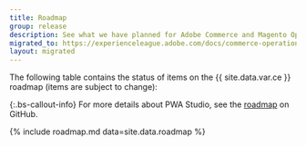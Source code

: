 ```yaml
---
title: Roadmap
group: release
description: See what we have planned for Adobe Commerce and Magento Open Source.
migrated_to: https://experienceleague.adobe.com/docs/commerce-operations/release/roadmap.html
layout: migrated
---
```


The following table contains the status of items on the {{ site.data.var.ce }} roadmap (items are subject to change):

{:.bs-callout-info}
For more details about PWA Studio, see the [roadmap](https://github.com/magento/pwa-studio/wiki/Roadmap) on GitHub.

{% include roadmap.md data=site.data.roadmap %}
